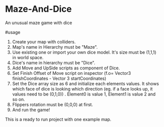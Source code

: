 # Maze-And-Dice
An unusual maze game with dice

#usage
1. Create your map with colliders.
2. Map's name in Hierarchy must be "Maze".
3. Use existing one or import your own dice model. It's size must be (1,1,1) in world space.
4. Dice's name in hierarchy must be "Dice".
5. Add Move and UpSide scripts as component of Dice.
6. Set Finish Offset of Move script on inspector (f.o= Vector3 finishCoordinates - Vector 3 startCoordinates)
7. Set the Dice array size as 6 and initialize each elements values. It shows which face of dice is looking which direction (eg. if a face looks up, it values need to be (0,1,0)) . Element0 is value 1, Element1 is value 2 and so on.
8. Flippers rotation must be (0,0,0) at first.
9. And run the game!

This is a ready to run project with one example map.
